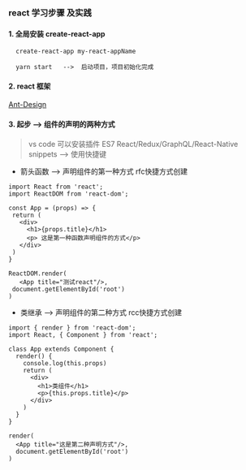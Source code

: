 ### react 学习步骤 及实践

#### 1. 全局安装 create-react-app
```
  create-react-app my-react-appName

  yarn start   -->  启动项目，项目初始化完成
```

#### 2. react 框架  
[Ant-Design](https://ant.design/docs/react/getting-started-cn)

#### 3. 起步 --> 组件的声明的两种方式
> vs code 可以安装插件 ES7 React/Redux/GraphQL/React-Native snippets  --> 使用快捷键

 * 箭头函数 --> 声明组件的第一种方式  rfc快捷方式创建
 ```
 import React from 'react';
 import ReactDOM from 'react-dom';

 const App = (props) => {
  return (
    <div>
      <h1>{props.title}</h1>
      <p> 这是第一种函数声明组件的方式</p>
    </div>
  )
}

ReactDOM.render(
    <App title="测试react"/>,
  document.getElementById('root')
)
```

 * 类继承 --> 声明组件的第二种方式  rcc快捷方式创建
```
import { render } from 'react-dom';
import React, { Component } from 'react';

class App extends Component {
  render() {
    console.log(this.props)   
    return (
      <div>
        <h1>类组件</h1>
        <p>{this.props.title}</p>
      </div>
    )
  }
}

render(
  <App title="这是第二种声明方式"/>,
  document.getElementById('root')
)
```



